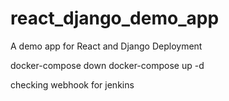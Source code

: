 # react_django_demo_app
A demo app for React and Django Deployment

docker-compose down
docker-compose up -d


checking webhook for jenkins
